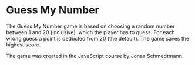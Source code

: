 # Guess My Number

The Guess My Number game is based on choosing a random number between 1 and 20 (inclusive), which the player has to guess. For each wrong guess a point is deducted from 20 (the default). The game saves the highest score.

The game was created in the JavaScript course by Jonas Schmedtmann.
